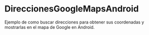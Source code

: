 # DireccionesGoogleMapsAndroid
Ejemplo de como buscar direcciones para obtener sus coordenadas y mostrarlas en el mapa de Google en Android.

